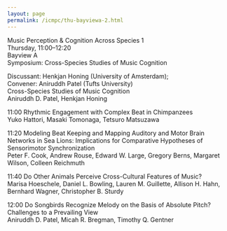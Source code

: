 ```yaml
---
layout: page
permalink: /icmpc/thu-bayviewa-2.html
---
```

Music Perception & Cognition Across Species 1  
Thursday, 11:00–12:20  
Bayview A  
Symposium: Cross-Species Studies of Music Cognition

Discussant: Henkjan Honing (University of Amsterdam);  
Convener: Aniruddh Patel (Tufts University)  
Cross-Species Studies of Music Cognition  
Aniruddh D. Patel, Henkjan Honing

11:00 Rhythmic Engagement with Complex Beat in Chimpanzees  
Yuko Hattori, Masaki Tomonaga, Tetsuro Matsuzawa

11:20 Modeling Beat Keeping and Mapping Auditory and Motor Brain Networks in Sea Lions: Implications for Comparative Hypotheses of Sensorimotor Synchronization  
Peter F. Cook, Andrew Rouse, Edward W. Large, Gregory Berns, Margaret Wilson, Colleen Reichmuth

11:40 Do Other Animals Perceive Cross-Cultural Features of Music?  
Marisa Hoeschele, Daniel L. Bowling, Lauren M. Guillette, Allison H. Hahn, Bernhard Wagner, Christopher B. Sturdy

12:00 Do Songbirds Recognize Melody on the Basis of Absolute Pitch? Challenges to a Prevailing View  
Aniruddh D. Patel, Micah R. Bregman, Timothy Q. Gentner
